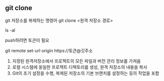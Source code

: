 ## git clone
git 저장소를 복제하는 명령어
git clone <원격 저장소 경로>

ls -al

push하려면 토큰이 필요

git remote set-url origin https://토큰@깃주소

1. 지정된 원격저장소에서 프로젝트의 모든 파일과 버전 관리 정보를 가져옴
2. 로컬 시스템에 동일한 프로젝트 디렉토리를 생성, 원격 저장소의 내용을 복사
3. Git의 초기 설정을 수행, 복제된 저장소의 기본 브랜치를 설정하는 등의 작업을 포함



